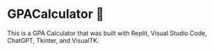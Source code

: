 # GPACalculator 
This is a GPA Calculator that was built with Replit, Visual Studio Code, ChatGPT, Tkinter, and VisualTK.
